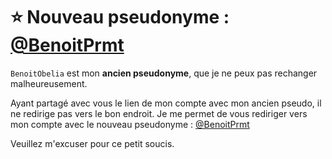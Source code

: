 # ⭐ Nouveau pseudonyme : [@BenoitPrmt](https://github.com/BenoitPrmt)

`BenoitObelia` est mon **ancien pseudonyme**, que je ne peux pas rechanger malheureusement.

Ayant partagé avec vous le lien de mon compte avec mon ancien pseudo, il ne redirige pas vers le bon endroit. Je me permet de vous rediriger vers mon compte avec le nouveau pseudonyme : [@BenoitPrmt](https://github.com/BenoitPrmt)

Veuillez m'excuser pour ce petit soucis.
